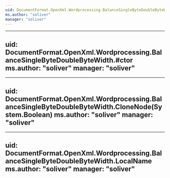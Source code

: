 ```yaml
---
uid: DocumentFormat.OpenXml.Wordprocessing.BalanceSingleByteDoubleByteWidth
ms.author: "soliver"
manager: "soliver"
---
```


---
uid: DocumentFormat.OpenXml.Wordprocessing.BalanceSingleByteDoubleByteWidth.#ctor
ms.author: "soliver"
manager: "soliver"
---

---
uid: DocumentFormat.OpenXml.Wordprocessing.BalanceSingleByteDoubleByteWidth.CloneNode(System.Boolean)
ms.author: "soliver"
manager: "soliver"
---

---
uid: DocumentFormat.OpenXml.Wordprocessing.BalanceSingleByteDoubleByteWidth.LocalName
ms.author: "soliver"
manager: "soliver"
---
